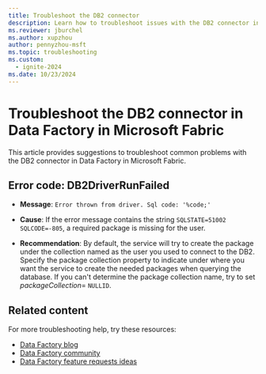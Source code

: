 ```yaml
---
title: Troubleshoot the DB2 connector
description: Learn how to troubleshoot issues with the DB2 connector in Data Factory in Microsoft Fabric.
ms.reviewer: jburchel
ms.author: xupzhou
author: pennyzhou-msft
ms.topic: troubleshooting
ms.custom:
  - ignite-2024
ms.date: 10/23/2024
---
```


# Troubleshoot the DB2 connector in Data Factory in Microsoft Fabric

This article provides suggestions to troubleshoot common problems with the DB2 connector in Data Factory in Microsoft Fabric.

## Error code: DB2DriverRunFailed

- **Message**: `Error thrown from driver. Sql code: '%code;'`

- **Cause**: If the error message contains the string `SQLSTATE=51002 SQLCODE=-805`, a required package is missing for the user.

- **Recommendation**: By default, the service will try to create the package under the collection named as the user you used to connect to the DB2. Specify the package collection property to indicate under where you want the service to create the needed packages when querying the database. If you can't determine the package collection name, try to set _packageCollection_= `NULLID`.

## Related content

For more troubleshooting help, try these resources:

- [Data Factory blog](https://blog.fabric.microsoft.com/blog/category/data-factory)
- [Data Factory community](https://community.fabric.microsoft.com/t5/Data-Factory-preview-Community/ct-p/datafactory)
- [Data Factory feature requests ideas](https://ideas.fabric.microsoft.com/)
